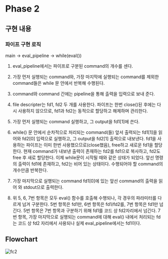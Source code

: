# Phase 2
## 구현 내용
### 파이프 구현 로직
main -> eval_pipeline -> while(eval())

1. eval_pipeline에서는 파이프로 구분된 command의 개수를 센다.
2. 가장 먼저 실행되는 command와, 가장 마지막에 실행되는 command를 제외한 command들은 while 문 안에서 반복해 수행된다.
3. command와 command 간에는 pipeline을 통해 출력을 입력으로 보내 준다.
4. file descripter는 fd1, fd2 두 개를 사용한다. 파이프는 한번 close()된 후에는 다시 사용하지 않으므로, fd1과 fd2는 동적으로 할당하고 해제하며 관리한다.

5. 가장 먼저 실행되는 command
실행하고, 그 output을 fd1[1]에 쓴다.

6. while() 문 안에서 순차적으로 처리되는 command(들)
앞서 출력되는 fd1[1]을 읽어와 fd2[0] 입력으로 실행하고, 그 output을 fd2[1] 출력으로 내보낸다.
fd1을 사용하는 파이프는 이미 한번 사용했으므로(close했음), free하고 새로운 fd1을 할당한다.
현재 command가 내보낸 출력이 존재하는 fd2를 fd1으로 복사하고, fd2도 free 후 새로 할당한다.
이제 while문이 시작될 때와 같은 상태가 되었다. 앞선 명령의 출력이 fd1에 존재하고, fd2는 비어 있는 상태이다.
수행되어야 할 command의 개수만큼 반복한다.

7. 가장 마지막으로 실행되는 command
fd1[0]에 있는 앞선 command의 출력을 읽어 와 stdout으로 출력한다.

8. 위 5, 6, 7번 항목은 모두 eval() 함수를 호출해 수행되나, 각 경우의 파라미터를 다르게 넘겨 구분한다. 5번 항목은 fd1만, 6번 항목은 fd1/fd2를, 7번 항목은 fd1만 넘긴다. 5번 항목은 7번 항목과 구분하기 위해 fd1를 코드 상 fd2자리에서 넘긴다. 7번 항목, 가장 마지막으로 실행되는 command에 대해 eval() 내에서 처리되는 fd는 코드 상 fd2 자리에서 사용되나 실제 eval_pipeline에서는 fd1이다.

## Flowchart
![fc2](https://github.com/SEEWON/Myshell/assets/50395394/95b7aff3-71ac-4d3f-a613-486dc85d3fb2)